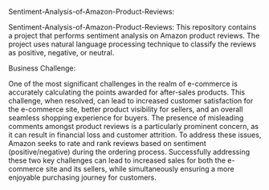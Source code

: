 Sentiment-Analysis-of-Amazon-Product-Reviews:

Sentiment-Analysis-of-Amazon-Product-Reviews: This repository contains a project that performs sentiment analysis on Amazon product reviews. The project uses natural language processing technique to classify the reviews as positive, negative, or neutral. 

Business Challenge: 

One of the most significant challenges in the realm of e-commerce is accurately calculating the points awarded for after-sales products. This challenge, when resolved, can lead to increased customer satisfaction for the e-commerce site, better product visibility for sellers, and an overall seamless shopping experience for buyers. The presence of misleading comments amongst product reviews is a particularly prominent concern, as it can result in financial loss and customer attrition. To address these issues, Amazon seeks to rate and rank reviews based on sentiment (positive/negative) during the ordering process. Successfully addressing these two key challenges can lead to increased sales for both the e-commerce site and its sellers, while simultaneously ensuring a more enjoyable purchasing journey for customers. 
